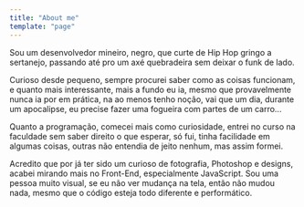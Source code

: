 ```yaml
---
title: "About me"
template: "page"
---
```


Sou um desenvolvedor mineiro, negro, que curte de Hip Hop gringo a sertanejo, passando até pro um axé quebradeira sem deixar o funk de lado.

Curioso desde pequeno, sempre procurei saber como as coisas funcionam, e quanto mais interessante, mais a fundo eu ia, mesmo que provavelmente nunca ia por em prática, na ao menos tenho noção, vai que um dia, durante um apocalipse, eu precise fazer uma fogueira com partes de um carro...

Quanto a programação, comecei mais como curiosidade, entrei no curso na faculdade sem saber direito o que esperar, só fui, tinha facilidade em algumas coisas, outras não entendia de jeito nenhum, mas assim formei.

Acredito que por já ter sido um curioso de fotografia, Photoshop e designs, acabei mirando mais no Front-End, especialmente JavaScript. Sou uma pessoa muito visual, se eu não ver mudança na tela, então não mudou nada, mesmo que o código esteja todo diferente e performático.
